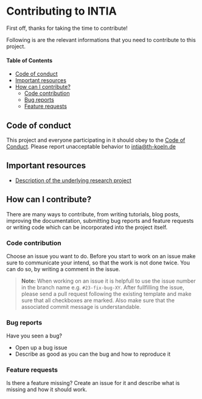# Contributing to INTIA
First off, thanks for taking the time to contribute! 

Following is are the relevant informations that you need to contribute to this project.

#### Table of Contents
* [Code of conduct](#code-of-conduct)
* [Important resources](#important-resources)
* [How can I contribute?](#how-can-i-contribute)
  * [Code contribution](#code-contribution)
  * [Bug reports](#bug-reports)
  * [Feature requests](#feature-requests)

## Code of conduct
This project and everyone participating in it should obey to the [Code of Conduct](CODE_OF_CONDUCT.md). 
Please report unacceptable behavior to [intia@th-koeln.de](mailto:intia@th-koeln.de)

## Important resources
- [Description of the underlying research project](https://dites.web.th-koeln.de/forschung/projekte/research-projects-intia/)

## How can I contribute?
There are many ways to contribute, from writing tutorials, blog posts, improving the documentation, 
submitting bug reports and feature requests or writing code which can be incorporated into the project itself.

### Code contribution
Choose an issue you want to do. Before you start to work on an issue make sure to communicate your intend, so that the work is not done twice. You can do so, by writing a comment in the issue.
> **Note:** When working on an issue it is helpfull to use the issue number in the branch name e.g. ``#23-fix-bug-XY``.
After fullfilling the issue, please send a pull request following the existing template and make sure that all checkboxes are marked. Also make sure that the associated commit message is understandable.

### Bug reports
Have you seen a bug?
* Open up a bug issue
* Describe as good as you can the bug and how to reproduce it

### Feature requests
Is there a feature missing? Create an issue for it and describe what is missing and how it should work.

